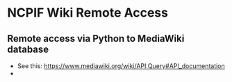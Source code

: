 # NCPIF Wiki Remote Access

## Remote access via Python to MediaWiki database
* See this: https://www.mediawiki.org/wiki/API:Query#API_documentation
* 